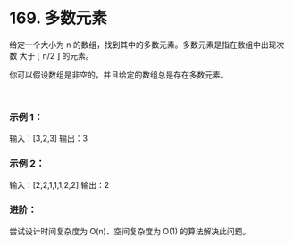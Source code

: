 # 169. 多数元素

给定一个大小为 n 的数组，找到其中的多数元素。多数元素是指在数组中出现次数 大于 ⌊ n/2 ⌋ 的元素。

你可以假设数组是非空的，并且给定的数组总是存在多数元素。

 

### 示例 1：

输入：[3,2,3]
输出：3

### 示例 2：

输入：[2,2,1,1,1,2,2]
输出：2
 

### 进阶：

尝试设计时间复杂度为 O(n)、空间复杂度为 O(1) 的算法解决此问题。
